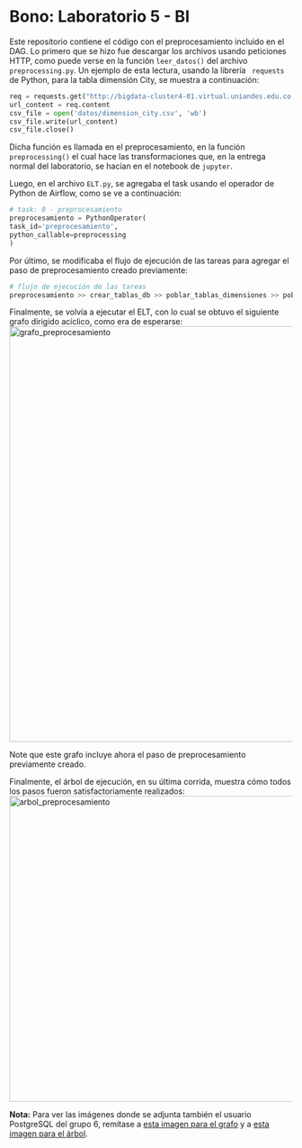 # Bono: Laboratorio 5 - BI
Este repositorio contiene el código con el preprocesamiento incluido en el DAG. Lo primero que se hizo fue descargar los archivos usando peticiones HTTP, 
como puede verse en la función <code>leer_datos()</code> del archivo <code>preprocessing.py</code>. Un ejemplo de esta lectura, usando la librería <code>
requests</code> de Python, para la tabla dimensión City, se muestra a continuación:
```python
req = requests.get("http://bigdata-cluster4-01.virtual.uniandes.edu.co:50070/webhdfs/v1/datalakeBI/dimension_city.csv?op=OPEN&user.name=cursobi06")
url_content = req.content
csv_file = open('datos/dimension_city.csv', 'wb')
csv_file.write(url_content)
csv_file.close()
```
Dicha función es llamada en el preprocesamiento, en la función <code>preprocessing()</code> el cual hace las transformaciones que, en la entrega normal 
del laboratorio, se hacían en el notebook de <code>jupyter</code>.

Luego, en el archivo <code>ELT.py</code>, se agregaba el task usando el operador de Python de Airflow, como se ve a continuación:
```python
# task: 0 - preprocesamiento
preprocesamiento = PythonOperator(
task_id='preprocesamiento',
python_callable=preprocessing
)
```
Por último, se modificaba el flujo de ejecución de las tareas para agregar el paso de preprocesamiento creado previamente:
```python
# flujo de ejecución de las tareas  
preprocesamiento >> crear_tablas_db >> poblar_tablas_dimensiones >> poblar_fact_order
```
Finalmente, se volvía a ejecutar el ELT, con lo cual se obtuvo el siguiente grafo dirigido acíclico, como era de esperarse:
<img width="738" alt="grafo_preprocesamiento" src="https://user-images.githubusercontent.com/41558363/169764003-08bc4fc7-a4a5-47a1-af68-aec93308705e.png">

Note que este grafo incluye ahora el paso de preprocesamiento previamente creado.

Finalmente, el árbol de ejecución, en su última corrida, muestra cómo todos los pasos fueron satisfactoriamente realizados:
<img width="543" alt="arbol_preprocesamiento" src="https://user-images.githubusercontent.com/41558363/169764171-5c064efb-f95e-4cdd-91b7-7dafdf4afc88.png">

**Nota:** Para ver las imágenes donde se adjunta también el usuario PostgreSQL del grupo 6, remítase a <a href="https://github.com/sofiaalvarezlopez/BI_bono_lab5/blob/main/images/Anexo_preprocesamiento_grafo.png">
  esta imagen para el grafo</a> y a <a href="https://github.com/sofiaalvarezlopez/BI_bono_lab5/blob/main/images/Anexo_preprocesamiento_arbol.png">esta imagen para el árbol</a>.
